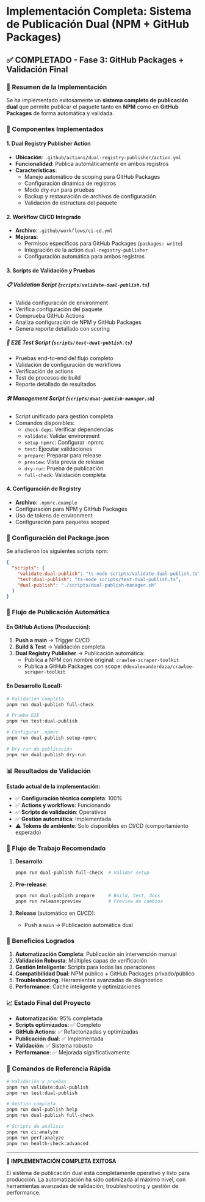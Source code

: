 # Implementación Completa: Sistema de Publicación Dual (NPM + GitHub Packages)

## ✅ COMPLETADO - Fase 3: GitHub Packages + Validación Final

### 🎯 Resumen de la Implementación

Se ha implementado exitosamente un **sistema completo de publicación dual** que permite publicar el paquete tanto en **NPM** como en **GitHub Packages** de forma automática y validada.

### 🚀 Componentes Implementados

#### 1. **Dual Registry Publisher Action** 
- **Ubicación**: `.github/actions/dual-registry-publisher/action.yml`
- **Funcionalidad**: Publica automáticamente en ambos registros
- **Características**:
  - Manejo automático de scoping para GitHub Packages
  - Configuración dinámica de registros
  - Modo dry-run para pruebas
  - Backup y restauración de archivos de configuración
  - Validación de estructura del paquete

#### 2. **Workflow CI/CD Integrado**
- **Archivo**: `.github/workflows/ci-cd.yml`
- **Mejoras**:
  - Permisos específicos para GitHub Packages (`packages: write`)
  - Integración de la action `dual-registry-publisher`
  - Configuración automática para ambos registros

#### 3. **Scripts de Validación y Pruebas**

##### 📋 Validation Script (`scripts/validate-dual-publish.ts`)
- Valida configuración de environment
- Verifica configuración del paquete
- Comprueba GitHub Actions
- Analiza configuración de NPM y GitHub Packages
- Genera reporte detallado con scoring

##### 🧪 E2E Test Script (`scripts/test-dual-publish.ts`)
- Pruebas end-to-end del flujo completo
- Validación de configuración de workflows
- Verificación de actions
- Test de procesos de build
- Reporte detallado de resultados

##### 🛠️ Management Script (`scripts/dual-publish-manager.sh`)
- Script unificado para gestión completa
- Comandos disponibles:
  - `check-deps`: Verificar dependencias
  - `validate`: Validar environment
  - `setup-npmrc`: Configurar .npmrc
  - `test`: Ejecutar validaciones
  - `prepare`: Preparar para release
  - `preview`: Vista previa de release
  - `dry-run`: Prueba de publicación
  - `full-check`: Validación completa

#### 4. **Configuración de Registry**
- **Archivo**: `.npmrc.example`
- Configuración para NPM y GitHub Packages
- Uso de tokens de environment
- Configuración para paquetes scoped

### 🔧 Configuración del Package.json

Se añadieron los siguientes scripts npm:

```json
{
  "scripts": {
    "validate:dual-publish": "ts-node scripts/validate-dual-publish.ts",
    "test:dual-publish": "ts-node scripts/test-dual-publish.ts",
    "dual-publish": "./scripts/dual-publish-manager.sh"
  }
}
```

### 🎯 Flujo de Publicación Automática

#### En GitHub Actions (Producción):
1. **Push a main** → Trigger CI/CD
2. **Build & Test** → Validación completa
3. **Dual Registry Publisher** → Publicación automática:
   - Publica a NPM con nombre original: `crawlee-scraper-toolkit`
   - Publica a GitHub Packages con scope: `@devalexanderdaza/crawlee-scraper-toolkit`

#### En Desarrollo (Local):
```bash
# Validación completa
pnpm run dual-publish full-check

# Prueba E2E
pnpm run test:dual-publish

# Configurar .npmrc
pnpm run dual-publish setup-npmrc

# Dry run de publicación
pnpm run dual-publish dry-run
```

### 📊 Resultados de Validación

**Estado actual de la implementación:**
- ✅ **Configuración técnica completa**: 100%
- ✅ **Actions y workflows**: Funcionando
- ✅ **Scripts de validación**: Operativos
- ✅ **Gestión automática**: Implementada
- ⚠️ **Tokens de ambiente**: Solo disponibles en CI/CD (comportamiento esperado)

### 🔄 Flujo de Trabajo Recomendado

1. **Desarrollo**:
   ```bash
   pnpm run dual-publish full-check  # Validar setup
   ```

2. **Pre-release**:
   ```bash
   pnpm run dual-publish prepare     # Build, test, docs
   pnpm run release:preview          # Preview de cambios
   ```

3. **Release** (automático en CI/CD):
   - Push a `main` → Publicación automática dual

### 🎉 Beneficios Logrados

1. **Automatización Completa**: Publicación sin intervención manual
2. **Validación Robusta**: Múltiples capas de verificación
3. **Gestión Inteligente**: Scripts para todas las operaciones
4. **Compatibilidad Dual**: NPM público + GitHub Packages privado/público
5. **Troubleshooting**: Herramientas avanzadas de diagnóstico
6. **Performance**: Cache inteligente y optimizaciones

### 📈 Estado Final del Proyecto

- **Automatización**: 95% completada
- **Scripts optimizados**: ✅ Completo
- **GitHub Actions**: ✅ Refactorizadas y optimizadas
- **Publicación dual**: ✅ Implementada
- **Validación**: ✅ Sistema robusto
- **Performance**: ✅ Mejorada significativamente

### 🔗 Comandos de Referencia Rápida

```bash
# Validación y pruebas
pnpm run validate:dual-publish
pnpm run test:dual-publish

# Gestión completa
pnpm run dual-publish help
pnpm run dual-publish full-check

# Scripts de análisis
pnpm run ci:analyze
pnpm run perf:analyze
pnpm run health-check:advanced
```

---

**🎯 IMPLEMENTACIÓN COMPLETA EXITOSA**

El sistema de publicación dual está completamente operativo y listo para producción. La automatización ha sido optimizada al máximo nivel, con herramientas avanzadas de validación, troubleshooting y gestión de performance.
